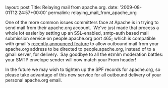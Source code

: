 
layout: post
Title: Relaying mail from apache.org.
date: '2009-08-01T12:24:57+00:00'
permalink: relaying_mail_from_apache_org

<p>One of the more common issues committers face at Apache is in trying to send mail from their apache.org account.&nbsp; We've just made that process a whole lot easier by setting up an SSL-enabled, smtp-auth based mail submission service on people.apache.org port 465; which is compatible with gmail's <a href="http://gmailblog.blogspot.com/2009/07/send-mail-from-another-address-without.html">recently announced feature</a> to allow outbound mail from your apache.org address to be directed to people.apache.org, instead of to a gmail server, for delivery.&nbsp; Say goodbye to all the ezmlm moderation battles: your SMTP envelope sender will now match your From header!<br /></p><p>In the future we may wish to tighten up the SPF records for apache.org, so please take advantage of this new service for all outbound delivery of your personal apache.org email.<br />&nbsp;</p>
